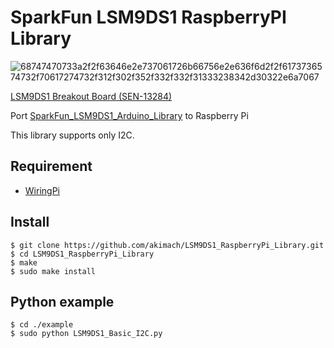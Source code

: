 SparkFun LSM9DS1 RaspberryPI Library
===

![68747470733a2f2f63646e2e737061726b66756e2e636f6d2f2f6173736574732f70617274732f312f302f352f332f332f31333238342d30322e6a7067](https://user-images.githubusercontent.com/17570265/29253393-a11ac3a6-80b6-11e7-846f-0d387fa2fbe4.jpeg)

[LSM9DS1 Breakout Board (SEN-13284)](https://www.sparkfun.com/products/13284)

Port [SparkFun_LSM9DS1_Arduino_Library](https://github.com/sparkfun/SparkFun_LSM9DS1_Arduino_Library) to Raspberry Pi

This library supports only I2C.

## Requirement

* [WiringPi](http://wiringpi.com/)

## Install

```
$ git clone https://github.com/akimach/LSM9DS1_RaspberryPi_Library.git
$ cd LSM9DS1_RaspberryPi_Library
$ make
$ sudo make install
```

## Python example

```
$ cd ./example
$ sudo python LSM9DS1_Basic_I2C.py
```
